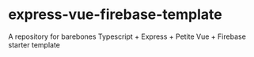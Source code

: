 # express-vue-firebase-template
A repository for barebones Typescript + Express + Petite Vue + Firebase starter template
